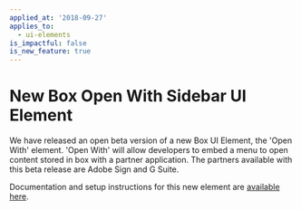 ```yaml
---
applied_at: '2018-09-27'
applies_to:
  - ui-elements
is_impactful: false
is_new_feature: true
---
```


# New Box Open With Sidebar UI Element

We have released an open beta version of a new Box UI Element, the 'Open With'
element. 'Open With' will allow developers to embed a menu to open content
stored in box with a partner application. The partners available with this beta
release are Adobe Sign and G Suite.

Documentation and setup instructions for this new element are
[available here](guide://embed/ui-elements).
